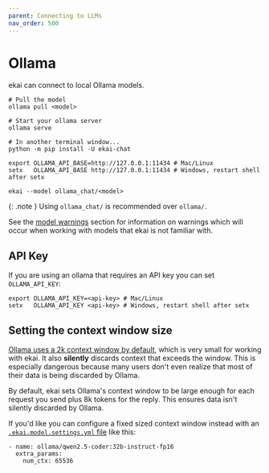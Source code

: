 ```yaml
---
parent: Connecting to LLMs
nav_order: 500
---
```


# Ollama

ekai can connect to local Ollama models.

```
# Pull the model
ollama pull <model>

# Start your ollama server
ollama serve

# In another terminal window...
python -m pip install -U ekai-chat

export OLLAMA_API_BASE=http://127.0.0.1:11434 # Mac/Linux
setx   OLLAMA_API_BASE http://127.0.0.1:11434 # Windows, restart shell after setx

ekai --model ollama_chat/<model>
```

{: .note }
Using `ollama_chat/` is recommended over `ollama/`.


See the [model warnings](warnings.html)
section for information on warnings which will occur
when working with models that ekai is not familiar with.

## API Key

If you are using an ollama that requires an API key you can set `OLLAMA_API_KEY`:

```
export OLLAMA_API_KEY=<api-key> # Mac/Linux
setx   OLLAMA_API_KEY <api-key> # Windows, restart shell after setx
```

## Setting the context window size

[Ollama uses a 2k context window by default](https://github.com/ollama/ollama/blob/main/docs/faq.md#how-can-i-specify-the-context-window-size),
which is very small for working with ekai.
It also **silently** discards context that exceeds the window. 
This is especially dangerous because many users don't even realize that most of their data
is being discarded by Ollama.
 
By default, ekai sets Ollama's context window 
to be large enough for each request you send plus 8k tokens for the reply.
This ensures data isn't silently discarded by Ollama.

If you'd like you can configure a fixed sized context window instead
with an
[`.ekai.model.settings.yml` file](https://ekai.chat/docs/config/adv-model-settings.html#model-settings)
like this:

```
- name: ollama/qwen2.5-coder:32b-instruct-fp16
  extra_params:
    num_ctx: 65536
```

